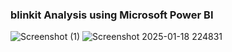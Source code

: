 ### blinkit Analysis using Microsoft Power BI
![Screenshot (1)](https://github.com/user-attachments/assets/dbcc87af-6538-4ccb-9915-726101031c08)
![Screenshot 2025-01-18 224831](https://github.com/user-attachments/assets/38a7c857-ae54-43a6-9944-b5441f98178d)
